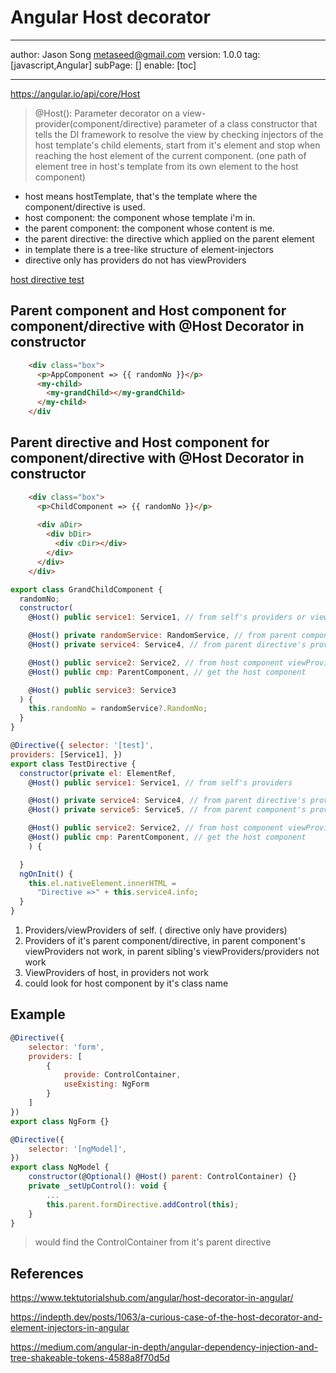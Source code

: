 # Angular Host decorator
---
author: Jason Song <metaseed@gmail.com>
version: 1.0.0
tag: [javascript,Angular]
subPage: []
enable: [toc]

---
https://angular.io/api/core/Host
> @Host(): Parameter decorator on a view-provider(component/directive) parameter of a class constructor that tells the DI framework to resolve the view by checking injectors of the host template's child elements, start from it's element and stop when reaching the host element of the current component. (one path of element tree in host's template from its own element to the host component)

* host means hostTemplate, that's the template where the component/directive is used.
* host component: the component whose template i'm in.
* the parent component: the component whose content is me.
* the parent directive: the directive which applied on the parent element
* in template there is a tree-like structure of element-injectors
* directive only has providers do not has viewProviders

[host directive test](https://stackblitz.com/edit/angular-ivy-aeuedh)

## Parent component and Host component for component/directive with @Host Decorator in constructor
```html
    <div class="box">
      <p>AppComponent => {{ randomNo }}</p>
      <my-child>
        <my-grandChild></my-grandChild>
      </my-child>
    </div

```

## Parent directive and Host component for component/directive with @Host Decorator in constructor
```html
    <div class="box">
      <p>ChildComponent => {{ randomNo }}</p>
 
      <div aDir>
        <div bDir>
          <div cDir></div>
        </div>
      </div>
    </div>
```
```js
export class GrandChildComponent {
  randomNo;
  constructor(
    @Host() public service1: Service1, // from self's providers or viewProviders

    @Host() private randomService: RandomService, // from parent component's providers, i'm the content of the child-component
    @Host() private service4: Service4, // from parent directive's providers

    @Host() public service2: Service2, // from host component viewProviders
    @Host() public cmp: ParentComponent, // get the host component

    @Host() public service3: Service3
  ) {
    this.randomNo = randomService?.RandomNo;
  }
}

@Directive({ selector: '[test]',
providers: [Service1], })
export class TestDirective {
  constructor(private el: ElementRef,
    @Host() public service1: Service1, // from self's providers

    @Host() private service4: Service4, // from parent directive's providers
    @Host() private service5: Service5, // from parent component's providers

    @Host() public service2: Service2, // from host component viewProviders
    @Host() public cmp: ParentComponent, // get the host component
    ) {

  }
  ngOnInit() {
    this.el.nativeElement.innerHTML =
      "Directive =>" + this.service4.info;
  }
}

```
1. Providers/viewProviders of self. ( directive only have providers)
1. Providers of it's parent component/directive, in parent component's viewProviders not work, in parent sibling's viewProviders/providers not work
1. ViewProviders of host, in providers not work
1. could look for host component by it's class name
## Example
```js
@Directive({
    selector: 'form',
    providers: [
        {
            provide: ControlContainer,
            useExisting: NgForm
        }
    ]
})
export class NgForm {}

@Directive({
    selector: '[ngModel]',
})
export class NgModel {
    constructor(@Optional() @Host() parent: ControlContainer) {}
    private _setUpControl(): void {
        ...
        this.parent.formDirective.addControl(this);
    }
}
```
> would find the ControlContainer from it's parent directive
## References

https://www.tektutorialshub.com/angular/host-decorator-in-angular/

https://indepth.dev/posts/1063/a-curious-case-of-the-host-decorator-and-element-injectors-in-angular

https://medium.com/angular-in-depth/angular-dependency-injection-and-tree-shakeable-tokens-4588a8f70d5d